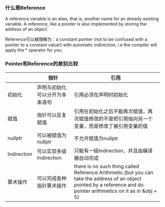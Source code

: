 ###  什么是Reference
A reference variable is an alias, that is, another name for an already existing variable. A reference, like a pointer is also implemented by storing the address of an object.

Reference可以被理解为：a constant pointer (not to be confused with a pointer to a constant value!) with automatic indirection, i.e the compiler will apply the * operator for you.

### Pointer和Reference的差别比较

|             | 指针                           | 引用                                                         |
| ----------- | ------------------------------ | ------------------------------------------------------------ |
| 初始化      | 声明与初始化可以分开为多条语句 | 引用必须在声明时初始化                                       |
| 赋值        | 指针可以反复赋值               | 引用在初始化之后不能再次赋值，再次赋值修改的不是把引用指向另一个变量，而是修改了被引用变量的值 |
| nullptr     | 可以被赋值为nullptr            | 不允许赋值为nullptr                                          |
| Indirection | 可以实现多级Indirection        | 只能有一级Indirection，并且由编译器自动完成                  |
| 算术操作    | 可以完成各种指针算术操作       | there is no such thing called Reference Arithmetic.(but you can take the address of an object pointed by a reference and do pointer arithmetics on it as in &obj + 5) |





